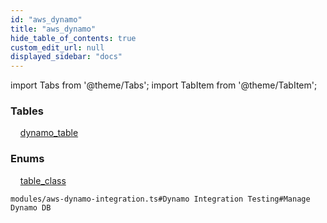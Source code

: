 ```yaml
---
id: "aws_dynamo"
title: "aws_dynamo"
hide_table_of_contents: true
custom_edit_url: null
displayed_sidebar: "docs"
---
```


import Tabs from '@theme/Tabs';
import TabItem from '@theme/TabItem';

<Tabs queryString="view">
  <TabItem value="components" label="Components" default>

### Tables

    [dynamo_table](../../aws/tables/aws_dynamo_entity.DynamoTable)

### Enums
    [table_class](../../aws/enums/aws_dynamo_entity.TableClass)

</TabItem>
  <TabItem value="code-examples" label="Code examples">

```testdoc
modules/aws-dynamo-integration.ts#Dynamo Integration Testing#Manage Dynamo DB
```

</TabItem>
</Tabs>
